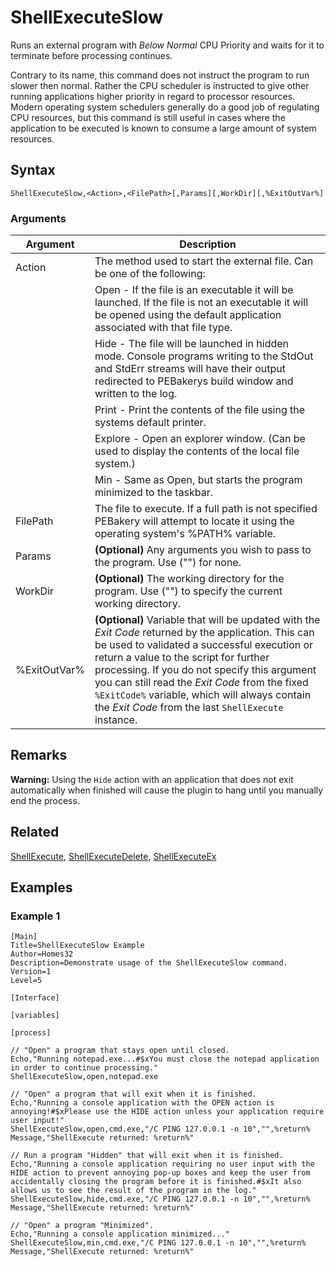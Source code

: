 # ShellExecuteSlow

Runs an external program with *Below Normal* CPU Priority and waits for it to terminate before processing continues.

Contrary to its name, this command does not instruct the program to run slower then normal. Rather the CPU scheduler is instructed to give other running applications higher priority in regard to processor resources. Modern operating system schedulers generally do a good job of regulating CPU resources, but this command is still useful in cases where the application to be executed is known to consume a large amount of system resources.

## Syntax

```pebakery
ShellExecuteSlow,<Action>,<FilePath>[,Params][,WorkDir][,%ExitOutVar%]
```

### Arguments

| Argument | Description |
| --- | --- |
| Action | The method used to start the external file. Can be one of the following: |
|| Open - If the file is an executable it will be launched. If the file is not an executable it will be opened using the default application associated with that file type.  |
|| Hide - The file will be launched in hidden mode. Console programs writing to the StdOut and StdErr streams will have their output redirected to PEBakerys build window and written to the log. |
|| Print - Print the contents of the file using the systems default printer. |
|| Explore - Open an explorer window. (Can be used to display the contents of the local file system.) |
|| Min - Same as Open, but starts the program minimized to the taskbar. |
| FilePath | The file to execute. If a full path is not specified PEBakery will attempt to locate it using the operating system's %PATH% variable. |
| Params | **(Optional)** Any arguments you wish to pass to the program. Use ("") for none. |
| WorkDir | **(Optional)** The working directory for the program. Use ("") to specify the current working directory. |
| %ExitOutVar% | **(Optional)** Variable that will be updated with the *Exit Code* returned by the application. This can be used to validated a successful execution or return a value to the script for further processing. If you do not specify this argument you can still read the *Exit Code* from the fixed `%ExitCode%` variable, which will always contain the *Exit Code* from the last `ShellExecute` instance. |

## Remarks

**Warning:** Using the `Hide` action with an application that does not exit automatically when finished will cause the plugin to hang until you manually end the process.

## Related

[ShellExecute](./ShellExecute.md), [ShellExecuteDelete](./ShellExecuteDelete.md), [ShellExecuteEx](./ShellExecuteEx.md)

## Examples

### Example 1

```pebakery
[Main]
Title=ShellExecuteSlow Example
Author=Homes32
Description=Demonstrate usage of the ShellExecuteSlow command.
Version=1
Level=5

[Interface]

[variables]

[process]

// "Open" a program that stays open until closed.
Echo,"Running notepad.exe...#$xYou must close the notepad application in order to continue processing."
ShellExecuteSlow,open,notepad.exe

// "Open" a program that will exit when it is finished.
Echo,"Running a console application with the OPEN action is annoying!#$xPlease use the HIDE action unless your application require user input!"
ShellExecuteSlow,open,cmd.exe,"/C PING 127.0.0.1 -n 10","",%return%
Message,"ShellExecute returned: %return%"

// Run a program "Hidden" that will exit when it is finished.
Echo,"Running a console application requiring no user input with the HIDE action to prevent annoying pop-up boxes and keep the user from accidentally closing the program before it is finished.#$xIt also allows us to see the result of the program in the log."
ShellExecuteSlow,hide,cmd.exe,"/C PING 127.0.0.1 -n 10","",%return%
Message,"ShellExecute returned: %return%"

// "Open" a program "Minimized".
Echo,"Running a console application minimized..."
ShellExecuteSlow,min,cmd.exe,"/C PING 127.0.0.1 -n 10","",%return%
Message,"ShellExecute returned: %return%"
```